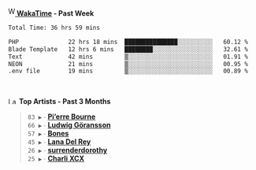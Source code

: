 <img src="https://github.com/dxnter/dxnter/assets/17434202/67b21fa4-d36d-46f9-9dec-f23d976b00ef" alt="WakaTime Logo" width="14" height="18"/><a href="https://wakatime.com/@dxnter" target="_blank"><strong> WakaTime</strong></a><strong> - Past Week</strong>

<!--START_SECTION:waka-->

```txt
Total Time: 36 hrs 59 mins

PHP              22 hrs 18 mins  ███████████████░░░░░░░░░░   60.12 %
Blade Template   12 hrs 6 mins   ████████░░░░░░░░░░░░░░░░░   32.61 %
Text             42 mins         ▒░░░░░░░░░░░░░░░░░░░░░░░░   01.91 %
NEON             21 mins         ▒░░░░░░░░░░░░░░░░░░░░░░░░   00.95 %
.env file        19 mins         ▒░░░░░░░░░░░░░░░░░░░░░░░░   00.89 %
```

<!--END_SECTION:waka-->

<br/>

<!--START_LASTFM_ARTISTS:{"period": "3month", "rows": 6}-->
<a href="https://last.fm" target="_blank"><img src="https://user-images.githubusercontent.com/17434202/215290617-e793598d-d7c9-428f-9975-156db1ba89cc.svg" alt="Last.fm Logo" width="18" height="13"/></a> **Top Artists - Past 3 Months**

> `83 ▶️` ∙ **[Pi’erre Bourne](https://www.last.fm/music/Pi%E2%80%99erre+Bourne)**<br/>
> `66 ▶️` ∙ **[Ludwig Göransson](https://www.last.fm/music/Ludwig+G%C3%B6ransson)**<br/>
> `57 ▶️` ∙ **[Bones](https://www.last.fm/music/Bones)**<br/>
> `45 ▶️` ∙ **[Lana Del Rey](https://www.last.fm/music/Lana+Del+Rey)**<br/>
> `26 ▶️` ∙ **[surrenderdorothy](https://www.last.fm/music/surrenderdorothy)**<br/>
> `25 ▶️` ∙ **[Charli XCX](https://www.last.fm/music/Charli+XCX)**<br/>
<!--END_LASTFM_ARTISTS-->
